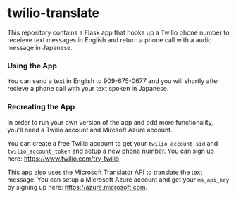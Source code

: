 # twilio-translate

This repository contains a Flask app that hooks up a Twilio phone number to receieve text messages in English and return a phone call with a audio message in Japanese. 


### Using the App
You can send a text in English to 909-675-0677 and you will shortly after recieve a phone call with your text spoken in Japanese.


### Recreating the App
In order to run your own version of the app and add more functionality, you'll need a Twilio account and Mircsoft Azure account.

You can create a free Twilio account to get your `twilio_account_sid` and `twilio_account_token` and setup a new phone number. You can sign up here: https://www.twilio.com/try-twilio.

This app also uses the Microsoft Translator API to translate the text message. You can setup a Microsoft Azure account and get your `ms_api_key` by signing up here: https://azure.microsoft.com.